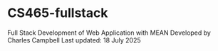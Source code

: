 # CS465-fullstack
Full Stack Development of Web Application with MEAN
Developed by Charles Campbell
Last updated: 18 July 2025
